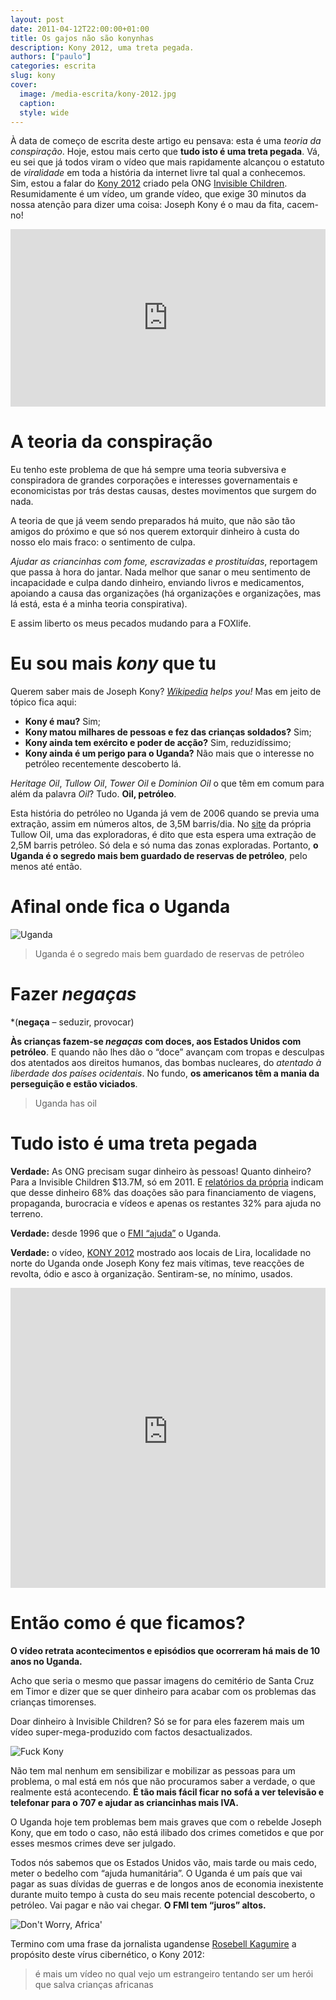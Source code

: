 ```yaml
---
layout: post
date: 2011-04-12T22:00:00+01:00
title: Os gajos não são konynhas
description: Kony 2012, uma treta pegada.
authors: ["paulo"]
categories: escrita
slug: kony
cover:
  image: /media-escrita/kony-2012.jpg
  caption:
  style: wide
---
```


À data de começo de escrita deste artigo eu pensava: esta é uma *teoria da conspiração*. Hoje, estou mais certo que **tudo isto é uma treta pegada**.
Vá, eu sei que já todos viram o vídeo que mais rapidamente alcançou o estatuto de *viralidade* em toda a história da internet livre tal qual a conhecemos. Sim, estou a falar do [Kony 2012](http://player.vimeo.com/video/37119711) criado pela ONG [Invisible Children](http://www.invisiblechildren.com/). Resumidamente é um vídeo, um grande vídeo, que exige 30 minutos da nossa atenção para dizer uma coisa: Joseph Kony é o mau da fita, cacem-no!

<div style="padding:56.25% 0 0 0;position:relative;"><iframe src="https://player.vimeo.com/video/37119711?title=0&byline=0&portrait=0" style="position:absolute;top:0;left:0;width:100%;height:100%;" frameborder="0" webkitallowfullscreen mozallowfullscreen allowfullscreen></iframe></div><script src="https://player.vimeo.com/api/player.js"></script>

# A teoria da conspiração

Eu tenho este problema de que há sempre uma teoria subversiva e conspiradora de grandes corporações e interesses governamentais e economicistas por trás destas causas, destes movimentos que surgem do nada.

A teoria de que já veem sendo preparados há muito, que não são tão amigos do próximo e que só nos querem extorquir dinheiro à custa do nosso elo mais fraco: o sentimento de culpa.

*Ajudar as criancinhas com fome, escravizadas e prostituídas*, reportagem que passa à hora do jantar. Nada melhor que sanar o meu sentimento de incapacidade e culpa dando dinheiro, enviando livros e medicamentos, apoiando a causa das organizações (há organizações e organizações, mas lá está, esta é a minha teoria conspirativa).

E assim liberto os meus pecados mudando para a FOXlife.

# Eu sou mais *kony* que tu

Querem saber mais de Joseph Kony? *[Wikipedia](http://en.wikipedia.org/wiki/Joseph_Kony) helps you!* Mas em jeito de tópico fica aqui:

- **Kony é mau?** Sim;
- **Kony matou milhares de pessoas e fez das crianças soldados?** Sim;
- **Kony ainda tem exército e poder de acção?** Sim, reduzidíssimo;
- **Kony ainda é um perigo para o Uganda?** Não mais que o interesse no petróleo recentemente descoberto lá.

*Heritage Oil*, *Tullow Oil*, *Tower Oil* e *Dominion Oil* o que têm em comum para além da palavra *Oil*? Tudo. **Oil, petróleo**.

Esta história do petróleo no Uganda já vem de 2006 quando se previa uma extração, assim em números altos, de 3,5M barris/dia. No [site](http://www.tullowoil.com/index.asp?pageid=62) da própria Tullow Oil, uma das exploradoras, é dito que esta espera uma extração de 2,5M barris petróleo. Só dela e só numa das zonas exploradas. Portanto, **o Uganda é o segredo mais bem guardado de reservas de petróleo**, pelo menos até então.

# Afinal onde fica o Uganda

![Uganda](/media-escrita/uganda.jpg)

>Uganda é o segredo mais bem guardado de reservas de petróleo

# Fazer *negaças*

*(**negaça** – seduzir, provocar)

**Às crianças fazem-se *negaças* com doces, aos Estados Unidos com petróleo**. E quando não lhes dão o “doce” avançam com tropas e desculpas dos atentados aos direitos humanos, das bombas nucleares, do *atentado à liberdade dos países ocidentais*. No fundo, **os americanos têm a mania da perseguição e estão viciados**.

>Uganda has oil

# Tudo isto é uma treta pegada

**Verdade:** As ONG precisam sugar dinheiro às pessoas!
Quanto dinheiro? Para a Invisible Children $13.7M, só em 2011. E [relatórios da própria](http://www.invisiblechildren.com/financials.html) indicam que desse dinheiro 68% das doações são para financiamento de viagens, propaganda, burocracia e vídeos e apenas os restantes 32% para ajuda no terreno.

**Verdade:** desde 1996 que o [FMI “ajuda”](http://www.imf.org/external/country/uga/index.htm?pn=0) o Uganda.

**Verdade:** o vídeo, [KONY 2012](http://player.vimeo.com/video/37119711) mostrado aos locais de Lira, localidade no norte do Uganda onde Joseph Kony fez mais vítimas, teve reacções de revolta, ódio e asco à organização. Sentiram-se, no mínimo, usados.

<iframe width="100%" height="480" src="https://www.youtube-nocookie.com/embed/rU_1jnrj5VI?rel=0&amp;showinfo=0" frameborder="0" allow="autoplay; encrypted-media" allowfullscreen></iframe>


# Então como é que ficamos?

**O vídeo retrata acontecimentos e episódios que ocorreram há mais de 10 anos no Uganda.**

Acho que seria o mesmo que passar imagens do cemitério de Santa Cruz em Timor e dizer que se quer dinheiro para acabar com os problemas das crianças timorenses.

Doar dinheiro à Invisible Children? Só se for para eles fazerem mais um vídeo super-mega-produzido com factos desactualizados.

![Fuck Kony](/media-escrita/fuck-kony.jpg)

Não tem mal nenhum em sensibilizar e mobilizar as pessoas para um problema, o mal está em nós que não procuramos saber a verdade, o que realmente está acontecendo.
**É tão  mais fácil ficar no sofá a ver televisão e telefonar para o 707 e ajudar as criancinhas mais IVA.**

O Uganda hoje tem problemas bem mais graves que com o rebelde Joseph Kony, que em todo o caso, não está ilibado dos crimes cometidos e que por esses mesmos crimes deve ser julgado.

Todos nós sabemos que os Estados Unidos vão, mais tarde ou mais cedo, meter o bedelho com “ajuda humanitária”. O Uganda é um país que vai pagar as suas dívidas de guerras e de longos anos de economia inexistente durante muito tempo à custa do seu mais recente potencial descoberto, o petróleo. Vai pagar e não vai chegar. **O FMI tem “juros” altos.**

![Don't Worry, Africa'](/media-escrita/africa-oil.jpg)

Termino com uma frase da jornalista ugandense [Rosebell Kagumire](http://youtu.be/KLVY5jBnD-E) a propósito deste vírus cibernético, o Kony 2012:

>é mais um vídeo no qual vejo um estrangeiro tentando ser um herói que salva crianças africanas
